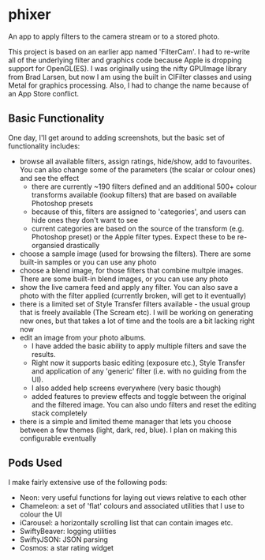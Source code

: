 
# phixer

An app to apply filters to the camera stream or to a stored photo.

This project is based on an earlier app named 'FilterCam'. I had to re-write all of the underlying filter and graphics code because Apple is dropping support for OpenGL(ES). 
I was originally using the nifty GPUImage library from Brad Larsen, but now I am using the built in CIFilter classes and using Metal for graphics processing. 
Also, I had to change the name because of an App Store conflict.


## Basic Functionality

One day, I'll get around to adding screenshots, but the basic set of functionality includes:


- browse all available filters, assign ratings, hide/show, add to favourites. You can also change some of the parameters (the scalar or colour ones) and see the effect
    - there are currently ~190 filters defined and an additional 500+ colour transforms available (lookup filters) that are based on available Photoshop presets
    - because of this, filters are assigned to 'categories', and users can hide ones they don't want to see
    - current categories are based on the source of the transform (e.g. Photoshop preset) or the Apple filter types. Expect these to be re-organsied drastically
- choose a sample image (used for browsing the filters). There are some built-in samples or you can use any photo
- choose a blend image, for those filters that combine multple images. There are some built-in blend images, or you can use any photo
- show the live camera feed and apply any filter. You can also save a photo with the filter applied (currently broken, will get to it eventually)
- there is a limited set of Style Transfer filters available - the usual group that is freely available (The Scream etc). I will be working on generating new ones, but that takes a lot of time and the tools are a bit lacking right now
- edit an image from your photo albums. 
  - I have added the basic ability to apply multiple filters and save the results. 
  - Right now it supports basic editing (exposure etc.), Style Transfer and application of any 'generic' filter (i.e. with no guiding from the UI). 
  - I also added help screens everywhere (very basic though) 
  - added features to preview effects and toggle between the original and the filtered image. You can also undo filters and reset the editing stack completely
- there is a simple and limited theme manager that lets you choose between a few themes (light, dark, red, blue). I plan on making this configurable eventually


## Pods Used
I make fairly extensive use of the following pods:

- Neon: very useful functions for laying out views relative to each other
- Chameleon: a set of 'flat' colours and associated utilities that I use to colour the UI
- iCarousel: a horizontally scrolling list that can contain images etc.
- SwiftyBeaver: logging utilities
- SwiftyJSON: JSON parsing
- Cosmos: a star rating widget

